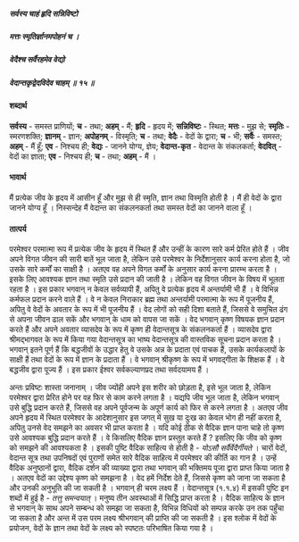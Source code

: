 ##### सर्वस्य चाहं हृदि सन्निविष्टो
##### मत्तः स्मृतिर्ज्ञानमपोहनं च ।
##### वेदैश्च सर्वैरहमेव वेद्यो
##### वेदान्तकृद्वेदविदेव चाहम् ॥ १५ ॥

#### शब्दार्थ

**सर्वस्य** - समस्त प्राणियों; **च** - तथा; **अहम्** - मैं; **हृदि** - हृदय में; **सन्निविष्टः** - स्थित; **मत्तः** - मुझ से; **स्मृतिः** - स्मरणशक्ति; **ज्ञानम्** - ज्ञान; **अपोहनम्** - विस्मृति; **च** - तथा; **वेदैः** - वेदों के द्वारा; **च** - भी; **सर्वैः** - समस्त; **अहम्** - मैं हूँ; **एव** - निश्चय ही; **वेद्यः** - जानने योग्य, ज्ञेय; **वेदान्त-कृत** - वेदान्त के संकलकर्ता; **वेदवित्** - वेदों का ज्ञाता; **एव** - निश्चय ही; **च** - तथा; **अहम्** - मैं ।

#### भावार्थ

मैं प्रत्येक जीव के हृदय में आसीन हूँ और मुझ से ही स्मृति, ज्ञान तथा विस्मृति होती है । मैं ही वेदों के द्वारा जानने योग्य हूँ । निस्सन्देह मैं वेदान्त का संकलनकर्ता तथा समस्त वेदों का जानने वाला हूँ ।

#### तात्पर्य

परमेश्वर परमात्मा रूप में प्रत्येक जीव के हृदय में स्थित हैं और उन्हीं के कारण सारे कर्म प्रेरित होते हैं । जीव अपने विगत जीवन की सारी बातें भूल जाता है, लेकिन उसे परमेश्वर के निर्देशानुसार कार्य करना होता है, जो उसके सारे कर्मों का साक्षी है । अतएव वह अपने विगत कर्मों के अनुसार कार्य करना प्रारम्भ करता है । इसके लिए आवश्यक ज्ञान तथा स्मृति उसे प्रदान की जाती है । लेकिन वह विगत जीवन के विषय में भूलता रहता है । इस प्रकार भगवान् न केवल सर्वव्यापी हैं, अपितु वे प्रत्येक हृदय में अन्तर्यामी भी हैं । वे विभिन्न कर्मफल प्रदान करने वाले हैं । वे न केवल निराकार ब्रह्म तथा अन्तर्यामी परमात्मा के रूप में पूजनीय हैं, अपितु वे वेदों के अवतार के रूप में भी पूजनीय हैं । वेद लोगों को सही दिशा बताते हैं, जिससे वे समुचित ढंग से अपना जीवन ढाल सकें और भगवान् के धाम को वापस जा सकें । वेद भगवान् कृष्ण विषयक ज्ञान प्रदान करते हैं और अपने अवतार व्यासदेव के रूप में कृष्ण ही वेदान्तसूत्र के संकलनकर्ता हैं । व्यासदेव द्वारा श्रीमद्भागवत के रूप में किया गया वेदान्तसूत्र का भाष्य वेदान्तसूत्र की वास्तविक सूचना प्रदान करता है । भगवान् इतने पूर्ण हैं कि बद्धजीवों के उद्धार हेतु वे उसके अन्न के प्रदाता एवं पाचक हैं, उसके कार्यकलापों के साक्षी हैं तथा वेदों के रूप में ज्ञान के प्रदाता हैं । वे भगवान् श्रीकृष्ण के रूप में भगवद्गीता के शिक्षक हैं । वे बद्धजीव द्वारा पूज्य हैं । इस प्रकार ईश्वर सर्वकल्याणप्रद तथा सर्वदयामय हैं ।

अन्तः प्रविष्टः शास्ता जनानाम् । जीव ज्योंही अपने इस शरीर को छोड़ता है, इसे भूल जाता है, लेकिन परमेश्वर द्वारा प्रेरित होने पर वह फिर से काम करने लगता है । यद्यपि जीव भूल जाता है, लेकिन भगवान् उसे बुद्धि प्रदान करते हैं, जिससे वह अपने पूर्वजन्म के अपूर्ण कार्य को फिर से करने लगता है । अतएव जीव अपने हृदय में स्थित परमेश्वर के आदेशानुसार इस जगत् में सुख या दुःख का केवल भोग ही नहीं करता है, अपितु उनसे वेद समझने का अवसर भी प्राप्त करता है । यदि कोई ठीक से वैदिक ज्ञान पाना चाहे तो कृष्ण उसे आवश्यक बुद्धि प्रदान करते हैं । वे किसलिए वैदिक ज्ञान प्रस्तुत करते हैं ? इसलिए कि जीव को कृष्ण को समझने की आवश्यकता है । इसकी पुष्टि वैदिक साहित्य से होती है - *योऽसौ सर्वैर्वेदैर्गीयते* । चारों वेदों, वेदान्त सूत्र तथा उपनिषदों एवं पुराणों समेत सारे वैदिक साहित्य में परमेश्वर की कीर्ति का गान है । उन्हें वैदिक अनुष्ठानों द्वारा, वैदिक दर्शन की व्याख्या द्वारा तथा भगवान् की भक्तिमय पूजा द्वारा प्राप्त किया जाता है । अतएव वेदों का उद्देश्य कृष्ण को समझना है । वेद हमें निर्देश देते हैं, जिससे कृष्ण को जाना जा सकता है और उनकी अनुभूति की जा सकती है । भगवान् ही चरम लक्ष्य हैं । वेदान्तसूत्र (१.१.४) में इसकी पुष्टि इन शब्दों में हुई है - *तत्तु समन्वयात्* । मनुष्य तीन अवस्थाओं में सिद्धि प्राप्त करता है । वैदिक साहित्य के ज्ञान से भगवान् के साथ अपने सम्बन्ध को समझा जा सकता है, विभिन्न विधियों को सम्पन्न करके उन तक पहुँचा जा सकता है और अन्त में उस परम लक्ष्य श्रीभगवान् की प्राप्ति की जा सकती है । इस श्लोक में वेदों के प्रयोजन, वेदों के ज्ञान तथा वेदों के लक्ष्य को स्पष्टतः परिभाषित किया गया है ।